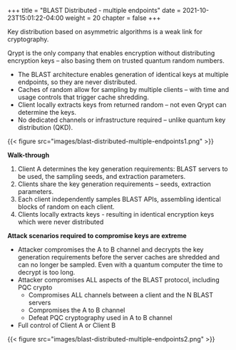 +++
title = "BLAST Distributed - multiple endpoints"
date = 2021-10-23T15:01:22-04:00
weight = 20
chapter = false
+++

Key distribution based on asymmetric algorithms is a weak link for cryptography.

Qrypt is the only company that enables encryption without distributing encryption keys – also basing them on trusted quantum random numbers.

- The BLAST architecture enables generation of identical keys at multiple endpoints, so they are never distributed.
- Caches of random allow for sampling by multiple clients – with time and usage controls that trigger cache shredding.
- Client locally extracts keys  from returned random – not even Qrypt can determine the keys.
- No dedicated channels or infrastructure required – unlike quantum key distribution (QKD).

{{< figure src="images/blast-distributed-multiple-endpoints1.png" >}}

**Walk-through**
1. Client A determines the key generation requirements: BLAST servers to be used, the sampling seeds, and extraction parameters​.
1. Clients share the key generation requirements – seeds, extraction parameters​.
1. Each client independently samples BLAST APIs, assembling identical blocks of random on each client.​
1. Clients locally extracts keys - resulting in identical encryption keys which were never distributed​

**​Attack scenarios required to compromise keys are extreme​**
* Attacker compromises the A to B channel and decrypts the key generation requirements before the server caches are shredded and can no longer be sampled. Even with a quantum computer the time to decrypt is too long.​
* Attacker compromises ALL aspects of the BLAST protocol, including PQC crypto​
  * Compromises ALL channels between a client and the N BLAST servers​
  * Compromises the A to B channel​
  * Defeat PQC cryptography used in A to B channel​
* Full control of Client A or Client B​

{{< figure src="images/blast-distributed-multiple-endpoints2.png" >}}